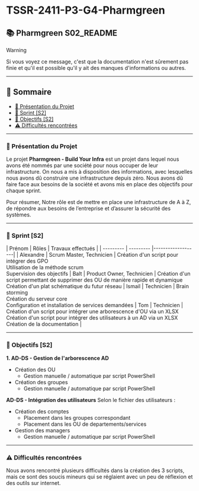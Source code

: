 # TSSR-2411-P3-G4-Pharmgreen
## 📚 Pharmgreen S02_README

> [!WARNING]  
> Si vous voyez ce message, c'est que la documentation n'est sûrement pas finie et qu'il est possible qu'il y ait des manques d'informations ou autres.
---
## 📑 Sommaire
- [📜 Présentation du Projet](#presentation-projet)
- [👥 Sprint \[S2\]](#sprint1)
- [🎯 Objectifs \[S2\] ](#objectifs-s1)
- [⚠️ Difficultés rencontrées](#difficultés-rencontrées)

---
### **📜 Présentation du Projet**
<span id="presentation-projet"></span> 

Le projet **Pharmgreen - Build Your Infra** est un projet dans lequel nous avons été nommés par une société pour nous occuper de leur infrastructure. On nous a mis à disposition des informations, avec lesquelles nous avons dû construire une infrastructure depuis zéro. Nous avons dû faire face aux besoins de la société et avons mis en place des objectifs pour chaque sprint.

Pour résumer, Notre rôle est de mettre en place une infrastructure de A à Z, de répondre aux besoins de l’entreprise et d’assurer la sécurité des systèmes.

---
### **👥 Sprint \[S2\]**
<span id="sprint1"></span> 
| Prénom    | Rôles     | Travaux effectués |
| --------- | --------- |-------------------|
| Alexandre | Scrum Master, Technicien | Création d'un script pour intégrer des GPO<br>Utilisation de la méthode scrum<br>Supervision des objectifs
| Balt      | Product Owner, Technicien | Création d'un script permettant de supprimer des OU de manière rapide et dynamique<br>Création d'un plat schématique du futur réseau
| Ismail    | Technicien | Brain storming<br>Création du serveur core<br>Configuration et installation de services demandées
| Tom       | Technicien | Création d'un script pour intégrer une arborescence d'OU via un XLSX<br>Création d'un script pour intégrer des utilisateurs à un AD via un XLSX<br>Création de la documentation |

---
### **🎯 Objectifs [S2]**
<span id="objectifs-s1"></span>

**1. AD-DS - Gestion de l'arborescence AD**
- Création des OU
  - Gestion manuelle / automatique par script PowerShell
- Création des groupes
  - Gestion manuelle / automatique par script PowerShell

**AD-DS - Intégration des utilisateurs**
Selon le fichier des utilisateurs :
- Création des comptes
  - Placement dans les groupes correspondant
  - Placement dans les OU de departements/services
- Gestion des managers
  - Gestion manuelle / automatique par script PowerShell

---
### **⚠️ Difficultés rencontrées**
<span id="difficultés-rencontrées"></span>
Nous avons rencontré plusieurs difficultés dans la création des 3 scripts, mais ce sont des soucis mineurs qui se réglaient avec un peu de réflexion et des outils sur internet.
